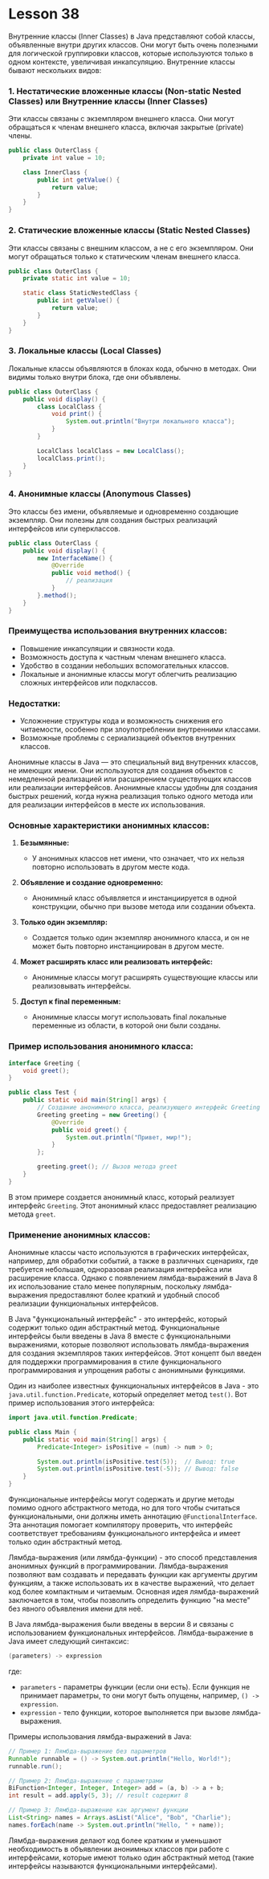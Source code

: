 # Lesson 38


Внутренние классы (Inner Classes) в Java представляют собой классы, объявленные внутри других классов. Они могут быть очень полезными для логической группировки классов, которые используются только в одном контексте, увеличивая инкапсуляцию. Внутренние классы бывают нескольких видов:

### 1. Нестатические вложенные классы (Non-static Nested Classes) или Внутренние классы (Inner Classes)
Эти классы связаны с экземпляром внешнего класса. Они могут обращаться к членам внешнего класса, включая закрытые (private) члены.

```java
public class OuterClass {
    private int value = 10;

    class InnerClass {
        public int getValue() {
            return value;
        }
    }
}
```

### 2. Статические вложенные классы (Static Nested Classes)
Эти классы связаны с внешним классом, а не с его экземпляром. Они могут обращаться только к статическим членам внешнего класса.

```java
public class OuterClass {
    private static int value = 10;

    static class StaticNestedClass {
        public int getValue() {
            return value;
        }
    }
}
```

### 3. Локальные классы (Local Classes)
Локальные классы объявляются в блоках кода, обычно в методах. Они видимы только внутри блока, где они объявлены.

```java
public class OuterClass {
    public void display() {
        class LocalClass {
            void print() {
                System.out.println("Внутри локального класса");
            }
        }

        LocalClass localClass = new LocalClass();
        localClass.print();
    }
}
```

### 4. Анонимные классы (Anonymous Classes)
Это классы без имени, объявляемые и одновременно создающие экземпляр. Они полезны для создания быстрых реализаций интерфейсов или суперклассов.

```java
public class OuterClass {
    public void display() {
        new InterfaceName() {
            @Override
            public void method() {
                // реализация
            }
        }.method();
    }
}
```

### Преимущества использования внутренних классов:
- Повышение инкапсуляции и связности кода.
- Возможность доступа к частным членам внешнего класса.
- Удобство в создании небольших вспомогательных классов.
- Локальные и анонимные классы могут облегчить реализацию сложных интерфейсов или подклассов.

### Недостатки:
- Усложнение структуры кода и возможность снижения его читаемости, особенно при злоупотреблении внутренними классами.
- Возможные проблемы с сериализацией объектов внутренних классов.


Анонимные классы в Java — это специальный вид внутренних классов, не имеющих имени. Они используются для создания объектов с немедленной реализацией или расширением существующих классов или реализации интерфейсов. Анонимные классы удобны для создания быстрых решений, когда нужна реализация только одного метода или для реализации интерфейсов в месте их использования.

### Основные характеристики анонимных классов:

1. **Безымянные:**
    - У анонимных классов нет имени, что означает, что их нельзя повторно использовать в другом месте кода.

2. **Объявление и создание одновременно:**
    - Анонимный класс объявляется и инстанциируется в одной конструкции, обычно при вызове метода или создании объекта.

3. **Только один экземпляр:**
    - Создается только один экземпляр анонимного класса, и он не может быть повторно инстанциирован в другом месте.

4. **Может расширять класс или реализовать интерфейс:**
    - Анонимные классы могут расширять существующие классы или реализовывать интерфейсы.

5. **Доступ к final переменным:**
    - Анонимные классы могут использовать final локальные переменные из области, в которой они были созданы.

### Пример использования анонимного класса:

```java
interface Greeting {
    void greet();
}

public class Test {
    public static void main(String[] args) {
        // Создание анонимного класса, реализующего интерфейс Greeting
        Greeting greeting = new Greeting() {
            @Override
            public void greet() {
                System.out.println("Привет, мир!");
            }
        };

        greeting.greet(); // Вызов метода greet
    }
}
```

В этом примере создается анонимный класс, который реализует интерфейс `Greeting`. Этот анонимный класс предоставляет реализацию метода `greet`.

### Применение анонимных классов:

Анонимные классы часто используются в графических интерфейсах, например, для обработки событий, а также в различных сценариях, где требуется небольшая, одноразовая реализация интерфейса или расширение класса. Однако с появлением лямбда-выражений в Java 8 их использование стало менее популярным, поскольку лямбда-выражения предоставляют более краткий и удобный способ реализации функциональных интерфейсов.

В Java "функциональный интерфейс" - это интерфейс, который содержит только один абстрактный метод. Функциональные интерфейсы были введены в Java 8 вместе с функциональными выражениями, которые позволяют использовать лямбда-выражения для создания экземпляров таких интерфейсов. Этот концепт был введен для поддержки программирования в стиле функционального программирования и упрощения работы с анонимными функциями.

Один из наиболее известных функциональных интерфейсов в Java - это `java.util.function.Predicate`, который определяет метод `test()`. Вот пример использования этого интерфейса:

```java
import java.util.function.Predicate;

public class Main {
    public static void main(String[] args) {
        Predicate<Integer> isPositive = (num) -> num > 0;

        System.out.println(isPositive.test(5));  // Вывод: true
        System.out.println(isPositive.test(-5)); // Вывод: false
    }
}
```

Функциональные интерфейсы могут содержать и другие методы помимо одного абстрактного метода, но для того чтобы считаться функциональными, они должны иметь аннотацию `@FunctionalInterface`. Эта аннотация помогает компилятору проверить, что интерфейс соответствует требованиям функционального интерфейса и имеет только один абстрактный метод.

Лямбда-выражения (или лямбда-функции) - это способ представления анонимных функций в программировании. Лямбда-выражения позволяют вам создавать и передавать функции как аргументы другим функциям, а также использовать их в качестве выражений, что делает код более компактным и читаемым. Основная идея лямбда-выражений заключается в том, чтобы позволить определить функцию "на месте" без явного объявления имени для неё.

В Java лямбда-выражения были введены в версии 8 и связаны с использованием функциональных интерфейсов. Лямбда-выражение в Java имеет следующий синтаксис:

```java
(parameters) -> expression
```

где:
- `parameters` - параметры функции (если они есть). Если функция не принимает параметры, то они могут быть опущены, например, `() -> expression`.
- `expression` - тело функции, которое выполняется при вызове лямбда-выражения.

Примеры использования лямбда-выражений в Java:

```java
// Пример 1: Лямбда-выражение без параметров
Runnable runnable = () -> System.out.println("Hello, World!");
runnable.run();

// Пример 2: Лямбда-выражение с параметрами
BiFunction<Integer, Integer, Integer> add = (a, b) -> a + b;
int result = add.apply(5, 3); // result содержит 8

// Пример 3: Лямбда-выражение как аргумент функции
List<String> names = Arrays.asList("Alice", "Bob", "Charlie");
names.forEach(name -> System.out.println("Hello, " + name));
```

Лямбда-выражения делают код более кратким и уменьшают необходимость в объявлении анонимных классов при работе с интерфейсами, которые имеют только один абстрактный метод (такие интерфейсы называются функциональными интерфейсами).


